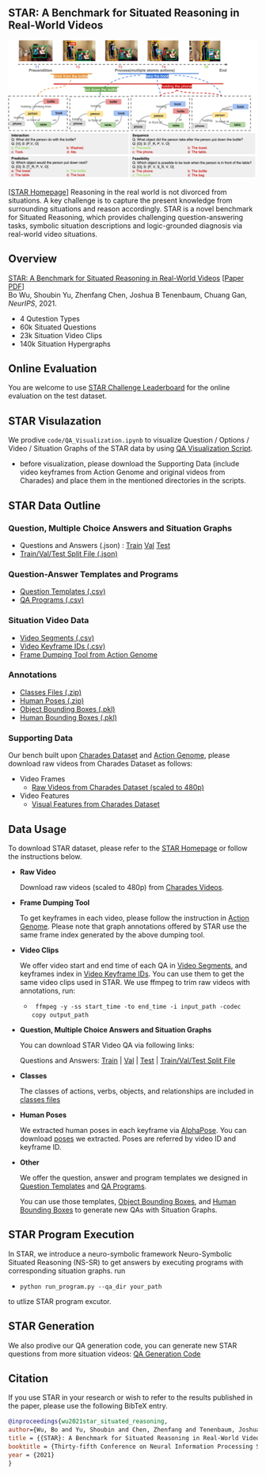 
## STAR: A Benchmark for Situated Reasoning in Real-World Videos

<div align="center">
<img src="img/NeurIPS2021_star_teaser.png" width="600" >
</div>

[[STAR Homepage](http://star.csail.mit.edu)]
Reasoning in the real world is not divorced from situations. A key challenge is to capture the present knowledge from surrounding situations and reason accordingly. STAR is a novel benchmark for Situated Reasoning, which provides challenging question-answering tasks, symbolic situation descriptions and logic-grounded diagnosis via real-world video situations.

## Overview
>
[STAR: A Benchmark for Situated Reasoning in Real-World Videos](http://star.csail.mit.edu) [[Paper PDF](https://openreview.net/pdf?id=EfgNF5-ZAjM)]  
Bo Wu, Shoubin Yu, Zhenfang Chen, Joshua B Tenenbaum, Chuang Gan, *NeurIPS*, 2021.
>
* 4 Qutestion Types
* 60k Situated Questions
* 23k Situation Video Clips
* 140k Situation Hypergraphs

## Online Evaluation

You are welcome to use [STAR Challenge Leaderboard](https://eval.ai/web/challenges/challenge-page/1325/overview) for the online evaluation on the test dataset.

## STAR Visulazation

We prodive `code/QA_Visualization.ipynb` to visualize Question / Options / Video / Situation Graphs of the STAR data by using [QA Visualization Script](https://github.com/csbobby/STAR_Benchmark).
 * before visualization, please download the Supporting Data (include video keyframes from Action Genome and original videos from Charades) and place them in the mentioned directories in the scripts.

## STAR Data Outline

### Question, Multiple Choice Answers and Situation Graphs  
 * Questions and Answers (.json) : [Train](https://star-benchmark.s3.us-east.cloud-object-storage.appdomain.cloud/Question_Answer_SituationGraph/STAR_train.json) [Val](https://star-benchmark.s3.us-east.cloud-object-storage.appdomain.cloud/Question_Answer_SituationGraph/STAR_val.json) [Test](https://star-benchmark.s3.us-east.cloud-object-storage.appdomain.cloud/Question_Answer_SituationGraph/STAR_test.json)
 * [Train/Val/Test Split File (.json)](https://star-benchmark.s3.us-east.cloud-object-storage.appdomain.cloud/Question_Answer_SituationGraph/split_file.json)

### Question-Answer Templates and Programs  
 * [Question Templates (.csv)](https://star-benchmark.s3.us-east.cloud-object-storage.appdomain.cloud/Templates_Programs/QA_templates.csv)
 * [QA Programs (.csv)](https://star-benchmark.s3.us-east.cloud-object-storage.appdomain.cloud/Templates_Programs/QA_programs.csv)

### Situation Video Data  
 * [Video Segments (.csv)](https://star-benchmark.s3.us-east.cloud-object-storage.appdomain.cloud/Situation_Video_Data/Video_Segments.csv)
 * [Video Keyframe IDs (.csv)](https://star-benchmark.s3.us-east.cloud-object-storage.appdomain.cloud/Situation_Video_Data/Video_Keyframe_IDs.csv)
 * [Frame Dumping Tool from Action Genome](https://github.com/JingweiJ/ActionGenome)

### Annotations  
 * [Classes Files (.zip)](https://star-benchmark.s3.us-east.cloud-object-storage.appdomain.cloud/Annotations/classes.zip) 
 * [Human Poses (.zip)](https://star-benchmark.s3.us-east.cloud-object-storage.appdomain.cloud/Annotations/pose.zip)
 * [Object Bounding Boxes (.pkl)](https://star-benchmark.s3.us-east.cloud-object-storage.appdomain.cloud/Annotations/object_bbox_and_relationship.pkl)
 * [Human Bounding Boxes (.pkl)](https://star-benchmark.s3.us-east.cloud-object-storage.appdomain.cloud/Annotations/person_bbox.pkl)

### Supporting Data  
Our bench built upon [Charades Dataset](https://prior.allenai.org/projects/charades) and [Action Genome](https://www.actiongenome.org), please download raw videos from Charades Dataset as follows:
* Video Frames
  * [Raw Videos from Charades Dataset (scaled to 480p)](https://prior.allenai.org/projects/charades)
* Video Features
  * [Visual Features from Charades Dataset](https://prior.allenai.org/projects/charades)

## Data Usage

To download STAR dataset, please refer to the [STAR Homepage](http://star.csail.mit.edu) or follow the instructions below.

* **Raw Video**

	Download raw videos (scaled to 480p) from [Charades Videos](https://prior.allenai.org/projects/charades). 

* **Frame Dumping Tool** 

	To get keyframes in each video, please follow the instruction in [Action Genome](https://github.com/JingweiJ/ActionGenome). Please note that graph annotations offered by STAR use the same frame index generated by the above dumping tool.

* **Video Clips**

	We offer video start and end time of each QA in [Video Segments](https://star-benchmark.s3.us-east.cloud-object-storage.appdomain.cloud/Situation_Video_Data/Video_Segments.csv), and keyframes index in [Video Keyframe IDs](https://star-benchmark.s3.us-east.cloud-object-storage.appdomain.cloud/Situation_Video_Data/Video_Keyframe_IDs.csv). You can use them to get the same video clips used in STAR. We use ffmpeg to trim raw videos with annotations, run:
	* ` ffmpeg -y -ss start_time -to end_time -i input_path -codec copy output_path`

* **Question, Multiple Choice Answers and Situation Graphs**
	
	You can download STAR Video QA via following links:

	Questions and Answers: [Train](https://star-benchmark.s3.us-east.cloud-object-storage.appdomain.cloud/Question_Answer_SituationGraph/STAR_train.json) | [Val](https://star-benchmark.s3.us-east.cloud-object-storage.appdomain.cloud/Question_Answer_SituationGraph/STAR_val.json) | [Test](https://star-benchmark.s3.us-east.cloud-object-storage.appdomain.cloud/Question_Answer_SituationGraph/STAR_test.json) | [Train/Val/Test Split File](https://star-benchmark.s3.us-east.cloud-object-storage.appdomain.cloud/Question_Answer_SituationGraph/split_file.json)

* **Classes**
	
	The classes of actions, verbs, objects, and relationships are included in [classes files](https://star-benchmark.s3.us-east.cloud-object-storage.appdomain.cloud/Annotations/classes.zip)

* **Human Poses**
	
	We extracted human poses in each keyframe via [AlphaPose](https://github.com/MVIG-SJTU/AlphaPose). You can download [poses](https://star-benchmark.s3.us-east.cloud-object-storage.appdomain.cloud/Annotations/pose.zip) we extracted. Poses are referred by video ID and keyframe ID. 

* **Other**
	
	We offer the question, answer and program templates we designed in [Question Templates](https://star-benchmark.s3.us-east.cloud-object-storage.appdomain.cloud/Templates_Programs/QA_templates.csv) and [QA Programs](https://star-benchmark.s3.us-east.cloud-object-storage.appdomain.cloud/Templates_Programs/QA_programs.csv). 

	You can use those templates, [Object Bounding Boxes](https://star-benchmark.s3.us-east.cloud-object-storage.appdomain.cloud/Annotations/object_bbox_and_relationship.pkl), and [Human Bounding Boxes](https://star-benchmark.s3.us-east.cloud-object-storage.appdomain.cloud/Annotations/person_bbox.pkl) to generate new QAs with Situation Graphs.

## STAR Program Execution

In STAR, we introduce a neuro-symbolic framework Neuro-Symbolic Situated Reasoning (NS-SR) to get answers by executing programs with corresponding situation graphs.
run

 * `python run_program.py --qa_dir your_path`

to utlize STAR program excutor.


## STAR Generation

We also prodive our QA generation code, you can generate new STAR questions from more situation videos: [QA Generation Code](https://github.com/csbobby/STAR_Benchmark)


## Citation

If you use STAR in your research or wish to refer to the results published in the paper, please use the following BibTeX entry.
```BibTeX
@inproceedings{wu2021star_situated_reasoning,
author={Wu, Bo and Yu, Shoubin and Chen, Zhenfang and Tenenbaum, Joshua B and Gan, Chuang},
title = {{STAR}: A Benchmark for Situated Reasoning in Real-World Videos},
booktitle = {Thirty-fifth Conference on Neural Information Processing Systems (NeurIPS)},
year = {2021}
}
```



